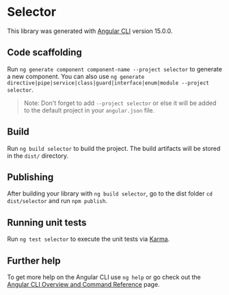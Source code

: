 # Selector

This library was generated with [Angular CLI](https://github.com/angular/angular-cli) version 15.0.0.

## Code scaffolding

Run `ng generate component component-name --project selector` to generate a new component. You can also use `ng generate directive|pipe|service|class|guard|interface|enum|module --project selector`.
> Note: Don't forget to add `--project selector` or else it will be added to the default project in your `angular.json` file. 

## Build

Run `ng build selector` to build the project. The build artifacts will be stored in the `dist/` directory.

## Publishing

After building your library with `ng build selector`, go to the dist folder `cd dist/selector` and run `npm publish`.

## Running unit tests

Run `ng test selector` to execute the unit tests via [Karma](https://karma-runner.github.io).

## Further help

To get more help on the Angular CLI use `ng help` or go check out the [Angular CLI Overview and Command Reference](https://angular.io/cli) page.
